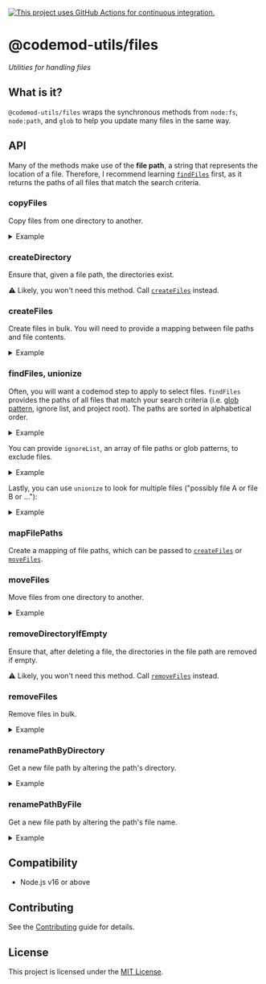 [![This project uses GitHub Actions for continuous integration.](https://github.com/ijlee2/codemod-utils/actions/workflows/ci.yml/badge.svg)](https://github.com/ijlee2/codemod-utils/actions/workflows/ci.yml)

# @codemod-utils/files

_Utilities for handling files_


## What is it?

`@codemod-utils/files` wraps the synchronous methods from `node:fs`, `node:path`, and `glob` to help you update many files in the same way.


## API

Many of the methods make use of the **file path**, a string that represents the location of a file. Therefore, I recommend learning [`findFiles`](#findfiles-unionize) first, as it returns the paths of all files that match the search criteria.


### copyFiles

Copy files from one directory to another.

<details>

<summary>Example</summary>

In [`ember-codemod-v1-to-v2`](https://github.com/ijlee2/ember-codemod-v1-to-v2/), we want to copy some files from the project root to the addon package.

```js
import { copyFiles, mapFilePaths } from '@codemod-utils/files';

const filePaths = [/* ... */];

const filePathMap = mapFilePaths(filePaths, {
  from: '',
  to: '__addonLocation__',
});

copyFiles(filePathMap, {
  projectRoot: '__projectRoot__',
});
```

</details>


### createDirectory

Ensure that, given a file path, the directories exist.

⚠️ Likely, you won't need this method. Call [`createFiles`](#createfiles) instead.


### createFiles

Create files in bulk. You will need to provide a mapping between file paths and file contents.

<details>

<summary>Example</summary>

```js
import { createFiles } from '@codemod-utils/files';

const fileMap = new Map([
  ['LICENSE.md', 'The MIT License (MIT)'],
  ['README.md', '# ember-container-query'],
]);

createFiles(fileMap, {
  projectRoot: '__projectRoot__',
});
```

</details>


### findFiles, unionize

Often, you will want a codemod step to apply to select files. `findFiles` provides the paths of all files that match your search criteria (i.e. [glob pattern](https://github.com/isaacs/node-glob#glob-primer), ignore list, and project root). The paths are sorted in alphabetical order.

<details>

<summary>Example</summary>

In [`ember-codemod-v1-to-v2`](https://github.com/ijlee2/ember-codemod-v1-to-v2/), we want to move the `tests/dummy` folder to the test-app package.

```js
import { findfiles } from '@codemod-utils/files';

const filePaths = findFiles('tests/dummy/**/*', {
  projectRoot: '__projectRoot__',
});
```

</details>

You can provide `ignoreList`, an array of file paths or glob patterns, to exclude files.

<details>

<summary>Example</summary>

In [`ember-codemod-v1-to-v2`](https://github.com/ijlee2/ember-codemod-v1-to-v2/), we want to move some files in `tests` to the test-app package's `tests` folder.

```js
import { findfiles } from '@codemod-utils/files';

const filePaths = findFiles('tests/**/*', {
  ignoreList: ['tests/dummy/**/*'],
  projectRoot: '__projectRoot__',
});
```

</details>

Lastly, you can use `unionize` to look for multiple files ("possibly file A or file B or ..."):

<details>

<summary>Example</summary>

```js
import { findfiles, unionize } from '@codemod-utils/files';

const files = ['LICENSE.md', 'README.md'];

const filePaths = findFiles(unionize(files), {
  projectRoot: '__projectRoot__',
});
```

</details>


### mapFilePaths

Create a mapping of file paths, which can be passed to [`createFiles`](#createfiles) or [`moveFiles`](#movefiles). 


### moveFiles

Move files from one directory to another.

<details>

<summary>Example</summary>

In [`ember-codemod-v1-to-v2`](https://github.com/ijlee2/ember-codemod-v1-to-v2/), we want to move some files from the project root to the test-app package.

```js
import { mapFilePaths, moveFiles } from '@codemod-utils/files';

const filePaths = [/* ... */];

const filePathMap = mapFilePaths(filePaths, {
  from: '',
  to: '__testAppLocation__',
});

moveFiles(filePathMap, {
  projectRoot: '__projectRoot__',
});
```

</details>


### removeDirectoryIfEmpty

Ensure that, after deleting a file, the directories in the file path are removed if empty.

⚠️ Likely, you won't need this method. Call [`removeFiles`](#removefiles) instead.


### removeFiles

Remove files in bulk.

<details>

<summary>Example</summary>

```js
import { removeFiles } from '@codemod-utils/files';

const filePaths = ['LICENSE.md', 'README.md'];

removeFiles(filePaths, {
  projectRoot: '__projectRoot__',
});
```

</details>


### renamePathByDirectory

Get a new file path by altering the path's directory.

<details>

<summary>Example</summary>

In [`ember-codemod-v1-to-v2`](https://github.com/ijlee2/ember-codemod-v1-to-v2/), we want to compute `appReexports`. To do so, we find all files in the `app` folder, then remove the word `app` from each file path.

```js
import { findFiles, renamePathByDirectory } from '@codemod-utils/files';

function getAppReexports(options) {
  const { projectRoot } = options;

  const filePaths = findFiles('app/**/*.js', {
    cwd: projectRoot,
  });

  return filePaths
    .map((filePath) => {
      return renameDirectory(filePath, {
        from: 'app',
        to: '',
      });
    })
    .sort();
}
```

</details>


### renamePathByFile

Get a new file path by altering the path's file name.

<details>

<summary>Example</summary>

In [`ember-codemod-pod-to-octane`](https://github.com/ijlee2/ember-codemod-pod-to-octane/), we want to "un-pod" components. To do so, we find all files in the `app/components` folder, then adjust the file name.

```js
import { findFiles, renamePathByFile } from '@codemod-utils/files';

function migrationStrategyForComponentClasses(options) {
  const { projectRoot } = options;

  const filePaths = findFiles('app/components/**/component.{d.ts,js,ts}', {
    projectRoot,
  });

  return filePaths.map((oldFilePath) => {
    const newFilePath = renamePathByFile(oldFilePath, {
      find: {
        directory: 'app/components',
        file: 'component',
      },
      replace: (key) => {
        return `app/components/${key}`;
      },
    });

    return [oldFilePath, newFilePath];
  });
}
```

</details>


## Compatibility

* Node.js v16 or above


## Contributing

See the [Contributing](../../CONTRIBUTING.md) guide for details.


## License

This project is licensed under the [MIT License](LICENSE.md).
